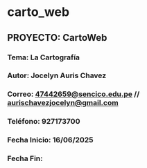 # carto_web

## PROYECTO: CartoWeb

### Tema: La Cartografía

### Autor: Jocelyn Auris Chavez

### Correo: 47442659@sencico.edu.pe // aurischavezjocelyn@gmail.com

### Teléfono: 927173700

### Fecha Inicio: 16/06/2025

### Fecha Fin:

